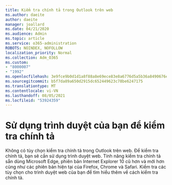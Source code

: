 ```yaml
---
title: Kiểm tra chính tả trong Outlook trên web
ms.author: daeite
author: daeite
manager: joallard
ms.date: 04/21/2020
ms.audience: Admin
ms.topic: article
ms.service: o365-administration
ROBOTS: NOINDEX, NOFOLLOW
localization_priority: Normal
ms.collection: Adm_O365
ms.custom:
- "8000007"
- "1992"
ms.openlocfilehash: 3e9fce9b0d1d1a8f88a8e69ece83e8a6776d5a5b36a8490676e274b23741052f
ms.sourcegitcommit: b5f7da89a650d2915dc652449623c78be6247175
ms.translationtype: MT
ms.contentlocale: vi-VN
ms.lasthandoff: 08/05/2021
ms.locfileid: "53924359"
---
```

# <a name="use-your-browser-to-check-spelling"></a>Sử dụng trình duyệt của bạn để kiểm tra chính tả

Không có tùy chọn kiểm tra chính tả trong Outlook trên web. Để kiểm tra chính tả, bạn sẽ cần sử dụng trình duyệt web. Tính năng kiểm tra chính tả sẵn dùng Microsoft Edge, phiên bản Internet Explorer 10 cũ hơn và mới hơn cũng như các phiên bản hiện tại của Firefox, Chrome và Safari. Kiểm tra các tùy chọn cho trình duyệt web của bạn để tìm hiểu thêm về cách kiểm tra chính tả.
